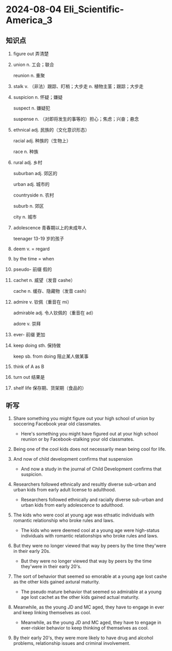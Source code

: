 # 2024-08-04 Eli_Scientific-America_3

## 知识点

1. figure out 弄清楚

2. union n. 工会；联合

   reunion n. 重聚

3. stalk v. （非法）跟踪、盯梢；大步走 n. 植物主茎；跟踪；大步走

4. suspicion n. 怀疑；嫌疑

   suspect n. 嫌疑犯

   suspense n. （对即将发生的事等的）担心；焦虑；兴奋；悬念

5. ethnical adj. 民族的（文化意识形态）

   racial adj. 种族的（生物上）

   race n. 种族

6. rural adj. 乡村

   suburban adj. 郊区的

   urban adj. 城市的

   countryside n. 农村

   suburb n. 郊区

   city n. 城市

7. adolescence 青春期以上的未成年人

   teenager 13-19 岁的孩子

8. deem v. = regard

9. by the time = when

10. pseudo- 前缀 假的

11. cachet n. 威望（发音 cashe）

    cache n. 缓存、隐藏物（发音 cash）

12. admire v. 钦佩（重音在 mi）

    admirable adj. 令人钦佩的（重音在 ad）

    adore v. 崇拜

13. ever- 前缀 更加

14. keep doing sth. 保持做

    keep sb. from doing 阻止某人做某事

15. think of A as B

16. turn out 结果是

17. shelf life 保存期、货架期（食品的）

## 听写

1. Share something you might figure out your high school of union by soccering Facebook year old classmates.

   - Here's something you might have figured out at your high school reunion or by Facebook-stalking your old classmates.

2. Being one of the cool kids does not necessarily mean being cool for life.

3. And now of child development confirms that suspension

   - And now a study in the journal of Child Development confirms that suspicion.

4. Researchers followed ethnically and resultly diverse sub-urban and urban kids from early adult license to adulthood.

   - Researchers followed ethnically and racially diverse sub-urban and urban kids from early adolescence to adulthood.

5. The kids who were cool at young age was ethsatic individuals with romantic relationship who broke rules and laws.

   - The kids who were deemed cool at a young age were high-status individuals with romantic relationships who broke rules and laws.

6. But they were no longer viewed that way by peers by the time they'were in their early 20s.

   - But they were no longer viewed that way by peers by the time they'were in their early 20's.

7. The sort of behavior that seemed so emorable at a young age lost cashe as the other kids gained axtural maturity.

   - The pseudo mature behavior that seemed so admirable at a young age lost cachet as the other kids gained actual maturity.

8. Meanwhile, as the young JD and MC aged, they have to engage in ever and keep linking themselves as cool.

   - Meanwhile, as the young JD and MC aged, they have to engage in ever-riskier behavior to keep thinking of themselves as cool.

9. By their early 20's, they were more likely to have drug and alcohol problems, relationship issues and criminal involvement.
